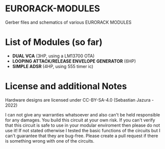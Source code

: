 # EURORACK-MODULES

Gerber files and schematics of various EURORACK MODULES

# List of Modules (so far)
- **DUAL VCA** (3HP, using a LM13700 OTA)
- **LOOPING ATTACK/RELEASE ENVELOPE GENERATOR** (6HP)
- **SIMPLE ADSR** (4HP, using 555 timer ic)

# License and additional Notes
Hardware designs are licensed under CC-BY-SA-4.0 (Sebastian Jazura - 2022)

I can not give any warranties whatsoever and also can't be held responsible for any damages. You build this circuit at your own risk. If you can't verify that this circuit is safe to use in your modular enviroment then please do not use it! If not stated otherwise I tested the basic functions of the circuits but I can't guarantee that they are bug-free. Please create a pull request if there is something wrong with one of the circuits.

